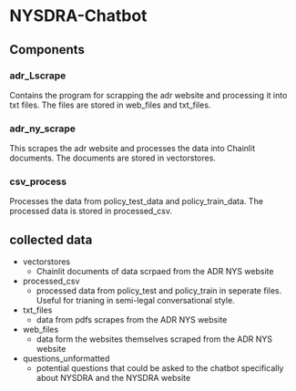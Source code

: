 # NYSDRA-Chatbot


## Components


### adr_Lscrape
Contains the program for scrapping the adr website and processing it into txt files.  The files are stored in web_files and txt_files.

### adr_ny_scrape
This scrapes the adr website and processes the data into Chainlit documents.  The documents are stored in vectorstores.

### csv_process
Processes the data from policy_test_data and policy_train_data.  The processed data is stored in processed_csv.



## collected data
* vectorstores 
  - Chainlit documents of data scrpaed from the ADR NYS website
 * processed_csv
   - processed data from policy_test and policy_train in seperate files.  Useful for trianing in semi-legal conversational style.
* txt_files
  - data from pdfs scrapes from the ADR NYS website
* web_files
  - data form the websites themselves scraped from the ADR NYS website
* questions_unformatted
  - potential questions that could be asked to the chatbot specifically about NYSDRA and the NYSDRA website

